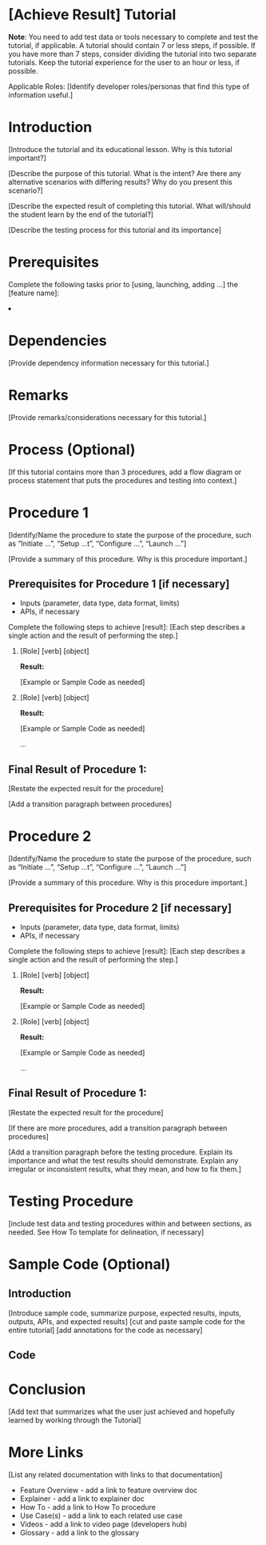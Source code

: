 # [Achieve Result] Tutorial

**Note**: You need to add test data or tools necessary to complete and test the tutorial, if applicable. A tutorial should contain 7 or less steps, if possible. If you have more than 7 steps, consider dividing the tutorial into two separate tutorials. Keep the tutorial experience for the user to an hour or less, if possible.

Applicable Roles: [Identify developer roles/personas that find this type of information useful.]

# Introduction
[Introduce the tutorial and its educational lesson. Why is this tutorial important?]

[Describe the purpose of this tutorial. What is the intent? Are there any alternative scenarios with differing results? Why do you present this scenario?]

[Describe the expected result of completing this tutorial. What will/should the student learn by the end of the tutorial?]

[Describe the testing process for this tutorial and its importance]

# Prerequisites
Complete the following tasks prior to [using, launching, adding …] the [feature name]: <li> 

# Dependencies
[Provide dependency information necessary for this tutorial.]

# Remarks
[Provide remarks/considerations necessary for this tutorial.]

# Process (Optional)
[If this tutorial contains more than 3 procedures, add a flow diagram or process statement that puts the procedures and testing into context.]

# Procedure 1
[Identify/Name the procedure to state the purpose of the procedure, such as “Initiate …”, “Setup …t”, “Configure …”, “Launch …”]

[Provide a summary of this procedure. Why is this procedure important.]

## Prerequisites for Procedure 1 [if necessary]
* Inputs (parameter, data type, data format, limits)
* APIs, if necessary

Complete the following steps to achieve [result]: [Each step describes a single action and the result of performing the step.]
1. [Role] [verb] [object]

   **Result:**

   [Example or Sample Code as needed]

2. [Role] [verb] [object]

   **Result:**

   [Example or Sample Code as needed]

   …

## Final Result of Procedure 1:
[Restate the expected result for the procedure]

[Add a transition paragraph between procedures]

# Procedure 2
[Identify/Name the procedure to state the purpose of the procedure, such as “Initiate …”, “Setup …t”, “Configure …”, “Launch …”]

[Provide a summary of this procedure. Why is this procedure important.]

## Prerequisites for Procedure 2 [if necessary]
* Inputs (parameter, data type, data format, limits)
* APIs, if necessary

Complete the following steps to achieve [result]: [Each step describes a single action and the result of performing the step.]
1. [Role] [verb] [object]

   **Result:**

   [Example or Sample Code as needed]

2. [Role] [verb] [object]

   **Result:**

   [Example or Sample Code as needed]

   …

## Final Result of Procedure 1:
[Restate the expected result for the procedure]


[If there are more procedures, add a transition paragraph between procedures]

[Add a transition paragraph before the testing procedure. Explain its importance and what the test results should demonstrate. Explain any irregular or inconsistent results, what they mean, and how to fix them.]

# Testing Procedure
[include test data and testing procedures within and between sections, as needed. See How To template for delineation, if necessary]

# Sample Code (Optional)

## Introduction
[Introduce sample code, summarize purpose, expected results, inputs, outputs, APIs, and expected results]
[cut and paste sample code for the entire tutorial]
[add annotations for the code as necessary]

## Code

# Conclusion
[Add text that summarizes what the user just achieved and hopefully learned by working through the Tutorial]

# More Links
[List any related documentation with links to that documentation]
* Feature Overview - add a link to feature overview doc
* Explainer - add a link to explainer doc
* How To - add a link to How To procedure
* Use Case(s) - add a link to each related use case
* Videos - add a link to video page (developers hub)
* Glossary - add a link to the glossary